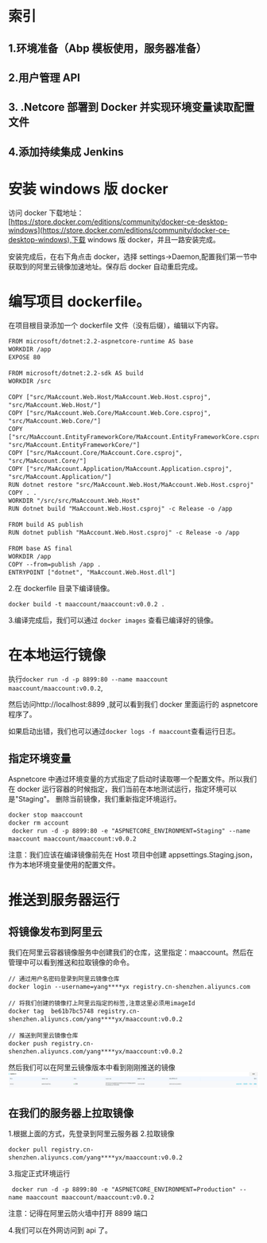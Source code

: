 # 索引

## 1.环境准备（Abp 模板使用，服务器准备）

## 2.用户管理 API

## 3. .Netcore 部署到 Docker 并实现环境变量读取配置文件

## 4.添加持续集成 Jenkins

# 安装 windows 版 docker

访问 docker 下载地址：[https://store.docker.com/editions/community/docker-ce-desktop-windows](https://store.docker.com/editions/community/docker-ce-desktop-windows),下载 windows 版 docker，并且一路安装完成。

安装完成后，在右下角点击 docker，选择 settings->Daemon,配置我们第一节中获取到的阿里云镜像加速地址。保存后 docker 自动重启完成。

# 编写项目 dockerfile。

在项目根目录添加一个 dockerfile 文件（没有后缀），编辑以下内容。

```
FROM microsoft/dotnet:2.2-aspnetcore-runtime AS base
WORKDIR /app
EXPOSE 80

FROM microsoft/dotnet:2.2-sdk AS build
WORKDIR /src

COPY ["src/MaAccount.Web.Host/MaAccount.Web.Host.csproj", "src/MaAccount.Web.Host/"]
COPY ["src/MaAccount.Web.Core/MaAccount.Web.Core.csproj", "src/MaAccount.Web.Core/"]
COPY ["src/MaAccount.EntityFrameworkCore/MaAccount.EntityFrameworkCore.csproj", "src/MaAccount.EntityFrameworkCore/"]
COPY ["src/MaAccount.Core/MaAccount.Core.csproj", "src/MaAccount.Core/"]
COPY ["src/MaAccount.Application/MaAccount.Application.csproj", "src/MaAccount.Application/"]
RUN dotnet restore "src/MaAccount.Web.Host/MaAccount.Web.Host.csproj"
COPY . .
WORKDIR "/src/src/MaAccount.Web.Host"
RUN dotnet build "MaAccount.Web.Host.csproj" -c Release -o /app

FROM build AS publish
RUN dotnet publish "MaAccount.Web.Host.csproj" -c Release -o /app

FROM base AS final
WORKDIR /app
COPY --from=publish /app .
ENTRYPOINT ["dotnet", "MaAccount.Web.Host.dll"]

```

2.在 dockerfile 目录下编译镜像。

```
docker build -t maaccount/maaccount:v0.0.2 .
```

3.编译完成后，我们可以通过 `docker images` 查看已编译好的镜像。

# 在本地运行镜像

执行`docker run -d -p 8899:80 --name maaccount maaccount/maaccount:v0.0.2`,

然后访问http://localhost:8899 ,就可以看到我们 docker 里面运行的 aspnetcore 程序了。

如果启动出错，我们也可以通过`docker logs -f maaccount`查看运行日志。

## 指定环境变量

Aspnetcore 中通过环境变量的方式指定了启动时读取哪一个配置文件。所以我们在 docker 运行容器的时候指定，我们当前在本地测试运行，指定环境可以是"Staging"。
删除当前镜像，我们重新指定环境运行。

```
docker stop maaccount
docker rm account
 docker run -d -p 8899:80 -e "ASPNETCORE_ENVIRONMENT=Staging" --name maaccount maaccount/maaccount:v0.0.2

```

注意：我们应该在编译镜像前先在 Host 项目中创建 appsettings.Staging.json，作为本地环境变量使用的配置文件。

# 推送到服务器运行

## 将镜像发布到阿里云

我们在阿里云容器镜像服务中创建我们的仓库，这里指定：maaccount。然后在管理中可以看到推送和拉取镜像的命令。

```
// 通过用户名密码登录到阿里云镜像仓库
docker login --username=yang****yx registry.cn-shenzhen.aliyuncs.com

// 将我们创建的镜像打上阿里云指定的标签,注意这里必须用imageId
docker tag  be61b7bc5748 registry.cn-shenzhen.aliyuncs.com/yang****yx/maaccount:v0.0.2

// 推送到阿里云镜像仓库
docker push registry.cn-shenzhen.aliyuncs.com/yang****yx/maaccount:v0.0.2
```

然后我们可以在阿里云镜像版本中看到刚刚推送的镜像
![](3.png)

## 在我们的服务器上拉取镜像

1.根据上面的方式，先登录到阿里云服务器 2.拉取镜像

```
docker pull registry.cn-shenzhen.aliyuncs.com/yang****yx/maaccount:v0.0.2
```

3.指定正式环境运行

```
 docker run -d -p 8899:80 -e "ASPNETCORE_ENVIRONMENT=Production" --name maaccount maaccount/maaccount:v0.0.2
```

注意：记得在阿里云防火墙中打开 8899 端口

4.我们可以在外网访问到 api 了。
